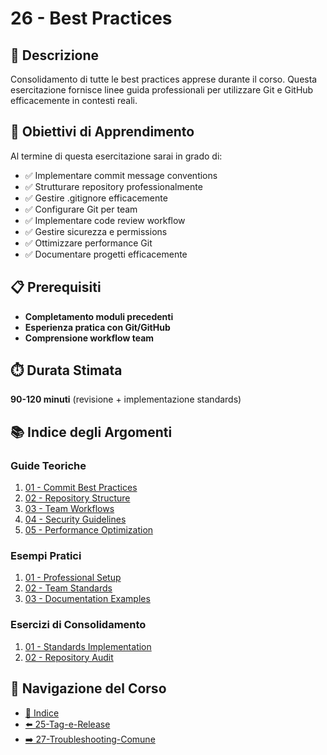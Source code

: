 # 26 - Best Practices

## 📖 Descrizione

Consolidamento di tutte le best practices apprese durante il corso. Questa esercitazione fornisce linee guida professionali per utilizzare Git e GitHub efficacemente in contesti reali.

## 🎯 Obiettivi di Apprendimento

Al termine di questa esercitazione sarai in grado di:

- ✅ Implementare commit message conventions
- ✅ Strutturare repository professionalmente
- ✅ Gestire .gitignore efficacemente
- ✅ Configurare Git per team
- ✅ Implementare code review workflow
- ✅ Gestire sicurezza e permissions
- ✅ Ottimizzare performance Git
- ✅ Documentare progetti efficacemente

## 📋 Prerequisiti

- **Completamento moduli precedenti**
- **Esperienza pratica con Git/GitHub**
- **Comprensione workflow team**

## ⏱️ Durata Stimata

**90-120 minuti** (revisione + implementazione standards)

## 📚 Indice degli Argomenti

### Guide Teoriche
1. [01 - Commit Best Practices](./guide/01-commit-best-practices.md)
2. [02 - Repository Structure](./guide/02-repository-structure.md)
3. [03 - Team Workflows](./guide/03-team-workflows.md)
4. [04 - Security Guidelines](./guide/04-security-guidelines.md)
5. [05 - Performance Optimization](./guide/05-performance-optimization.md)

### Esempi Pratici
1. [01 - Professional Setup](./esempi/01-professional-setup.md)
2. [02 - Team Standards](./esempi/02-team-standards.md)
3. [03 - Documentation Examples](./esempi/03-documentation-examples.md)

### Esercizi di Consolidamento
1. [01 - Standards Implementation](./esercizi/01-standards-implementation.md)
2. [02 - Repository Audit](./esercizi/02-repository-audit.md)

## 🔄 Navigazione del Corso

- [📑 Indice](../README.md)
- [⬅️ 25-Tag-e-Release](../25-Tag-e-Release/README.md)
- [➡️ 27-Troubleshooting-Comune](../27-Troubleshooting-Comune/README.md)

